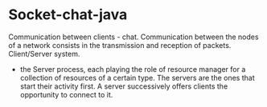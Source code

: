 # Socket-chat-java

Communication between clients - chat.
    Communication between the nodes of a network consists in the transmission and reception of packets.
Client/Server system.
- the Server process, each playing the role of resource manager for a collection of resources of a certain type.
The servers are the ones that start their activity first. A server successively offers clients the opportunity to connect to it.
